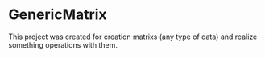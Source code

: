 # GenericMatrix
This project was created for creation matrixs (any type of data) and realize something operations with them.
